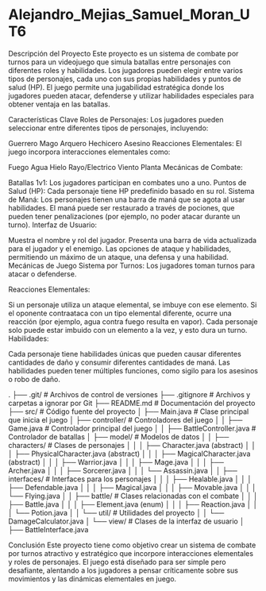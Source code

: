 # Alejandro_Mejias_Samuel_Moran_UT6
Descripción del Proyecto
Este proyecto es un sistema de combate por turnos para un videojuego que simula batallas entre personajes con diferentes roles y habilidades. Los jugadores pueden elegir entre varios tipos de personajes, cada uno con sus propias habilidades y puntos de salud (HP). El juego permite una jugabilidad estratégica donde los jugadores pueden atacar, defenderse y utilizar habilidades especiales para obtener ventaja en las batallas.

Características Clave
Roles de Personajes: Los jugadores pueden seleccionar entre diferentes tipos de personajes, incluyendo:

Guerrero
Mago
Arquero
Hechicero
Asesino
Reacciones Elementales: El juego incorpora interacciones elementales como:

Fuego
Agua
Hielo
Rayo/Electrico
Viento
Planta
Mecánicas de Combate:

Batallas 1v1: Los jugadores participan en combates uno a uno.
Puntos de Salud (HP): Cada personaje tiene HP predefinido basado en su rol.
Sistema de Maná: Los personajes tienen una barra de maná que se agota al usar habilidades. El maná puede ser restaurado a través de pociones, que pueden tener penalizaciones (por ejemplo, no poder atacar durante un turno).
Interfaz de Usuario:

Muestra el nombre y rol del jugador.
Presenta una barra de vida actualizada para el jugador y el enemigo.
Las opciones de ataque y habilidades, permitiendo un máximo de un ataque, una defensa y una habilidad.
Mecánicas de Juego
Sistema por Turnos: Los jugadores toman turnos para atacar o defenderse.

Reacciones Elementales:

Si un personaje utiliza un ataque elemental, se imbuye con ese elemento.
Si el oponente contraataca con un tipo elemental diferente, ocurre una reacción (por ejemplo, agua contra fuego resulta en vapor).
Cada personaje solo puede estar imbuido con un elemento a la vez, y esto dura un turno.
Habilidades:

Cada personaje tiene habilidades únicas que pueden causar diferentes cantidades de daño y consumir diferentes cantidades de maná.
Las habilidades pueden tener múltiples funciones, como sigilo para los asesinos o robo de daño.

.
├── .git/                  # Archivos de control de versiones
├── .gitignore             # Archivos y carpetas a ignorar por Git
├── README.md              # Documentación del proyecto
├── src/                  # Código fuente del proyecto
│   ├── Main.java          # Clase principal que inicia el juego
│   ├── controller/        # Controladores del juego
│   │   ├── Game.java      # Controlador principal del juego
│   │   ├── BattleController.java # Controlador de batallas
│   ├── model/             # Modelos de datos
│   │   ├── characters/    # Clases de personajes
│   │   │   ├── Character.java (abstract)
│   │   │   ├── PhysicalCharacter.java (abstract)
│   │   │   ├── MagicalCharacter.java (abstract)
│   │   │   ├── Warrior.java
│   │   │   ├── Mage.java
│   │   │   ├── Archer.java
│   │   │   ├── Sorcerer.java
│   │   │   └── Assassin.java
│   │   ├── interfaces/    # Interfaces para los personajes
│   │   │   ├── Healable.java
│   │   │   ├── Defendable.java
│   │   │   ├── Magical.java
│   │   │   ├── Movable.java
│   │   │   └── Flying.java
│   │   ├── battle/        # Clases relacionadas con el combate
│   │   │   ├── Battle.java
│   │   │   ├── Element.java (enum)
│   │   │   ├── Reaction.java
│   │   │   └── Potion.java
│   │   └── util/          # Utilidades del proyecto
│   │       └── DamageCalculator.java
│   └── view/              # Clases de la interfaz de usuario
│       ├── BattleInterface.java

Conclusión
Este proyecto tiene como objetivo crear un sistema de combate por turnos atractivo y estratégico que incorpore interacciones elementales y roles de personajes. El juego está diseñado para ser simple pero desafiante, alentando a los jugadores a pensar críticamente sobre sus movimientos y las dinámicas elementales en juego.
